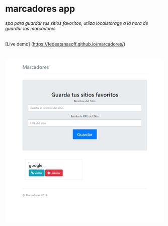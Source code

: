 # marcadores app

###### spa para guardar tus sitios favoritos, utliza localstorage a la hora de guardar los marcadores

[Live demo] (https://fedeatanasoff.github.io/marcadores/)

# ![preview](https://github.com/fedeatanasoff/marcadores/blob/master/marcadores.png)